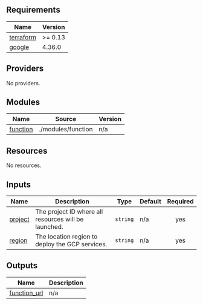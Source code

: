 <!-- BEGIN_TF_DOCS -->
## Requirements

| Name | Version |
|------|---------|
| <a name="requirement_terraform"></a> [terraform](#requirement\_terraform) | >= 0.13 |
| <a name="requirement_google"></a> [google](#requirement\_google) | 4.36.0 |

## Providers

No providers.

## Modules

| Name | Source | Version |
|------|--------|---------|
| <a name="module_function"></a> [function](#module\_function) | ./modules/function | n/a |

## Resources

No resources.

## Inputs

| Name | Description | Type | Default | Required |
|------|-------------|------|---------|:--------:|
| <a name="input_project"></a> [project](#input\_project) | The project ID where all resources will be launched. | `string` | n/a | yes |
| <a name="input_region"></a> [region](#input\_region) | The location region to deploy the GCP services. | `string` | n/a | yes |

## Outputs

| Name | Description |
|------|-------------|
| <a name="output_function_url"></a> [function\_url](#output\_function\_url) | n/a |
<!-- END_TF_DOCS -->